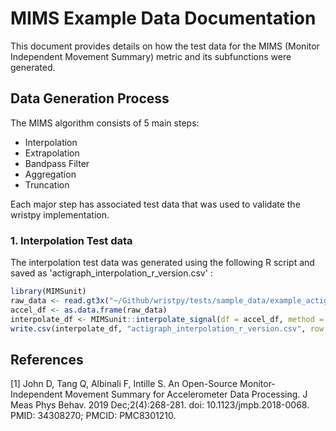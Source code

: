 # MIMS Example Data Documentation

This document provides details on how the test data for the MIMS (Monitor Independent Movement Summary) metric and its subfunctions were generated. 


## Data Generation Process

The MIMS algorithm consists of 5 main steps:
* Interpolation
* Extrapolation
* Bandpass Filter
* Aggregation
* Truncation

Each major step has associated test data that was used to validate the wristpy implementation. 

### 1. Interpolation Test data 

The interpolation test data was generated using the following R script and saved as 'actigraph_interpolation_r_version.csv' :

```r
library(MIMSunit)
raw_data <- read.gt3x("~/Github/wristpy/tests/sample_data/example_actigraph.gt3x")
accel_df <- as.data.frame(raw_data)
interpolate_df <- MIMSunit::interpolate_signal(df = accel_df, method = "spline_natural", sr = 100)
write.csv(interpolate_df, "actigraph_interpolation_r_version.csv", row.names = FALSE)
```

## References
[1] John D, Tang Q, Albinali F, Intille S. An Open-Source Monitor-Independent Movement Summary for Accelerometer Data Processing. J Meas Phys Behav. 2019 Dec;2(4):268-281. doi: 10.1123/jmpb.2018-0068. PMID: 34308270; PMCID: PMC8301210.